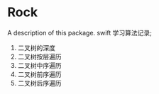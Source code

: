 # Rock

A description of this package.
swift 学习算法记录;
1. 二叉树的深度
2. 二叉树按层遍历
3. 二叉树中序遍历
4. 二叉树前序遍历
5. 二叉树后序遍历
